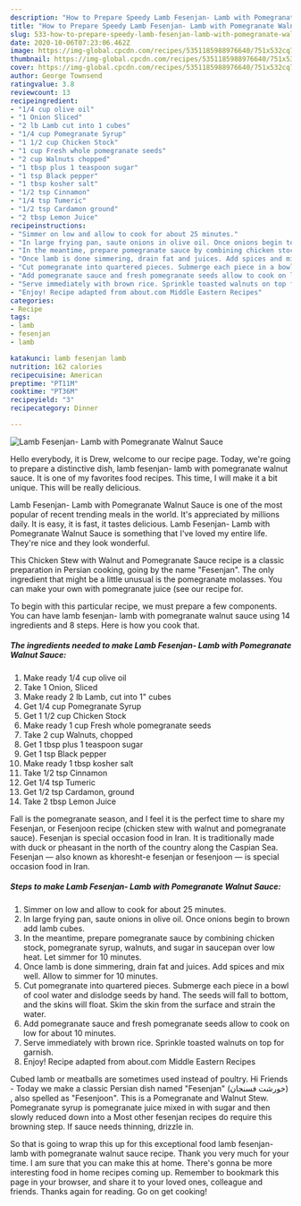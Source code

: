 ```yaml
---
description: "How to Prepare Speedy Lamb Fesenjan- Lamb with Pomegranate Walnut Sauce"
title: "How to Prepare Speedy Lamb Fesenjan- Lamb with Pomegranate Walnut Sauce"
slug: 533-how-to-prepare-speedy-lamb-fesenjan-lamb-with-pomegranate-walnut-sauce
date: 2020-10-06T07:23:06.462Z
image: https://img-global.cpcdn.com/recipes/5351185988976640/751x532cq70/lamb-fesenjan-lamb-with-pomegranate-walnut-sauce-recipe-main-photo.jpg
thumbnail: https://img-global.cpcdn.com/recipes/5351185988976640/751x532cq70/lamb-fesenjan-lamb-with-pomegranate-walnut-sauce-recipe-main-photo.jpg
cover: https://img-global.cpcdn.com/recipes/5351185988976640/751x532cq70/lamb-fesenjan-lamb-with-pomegranate-walnut-sauce-recipe-main-photo.jpg
author: George Townsend
ratingvalue: 3.8
reviewcount: 13
recipeingredient:
- "1/4 cup olive oil"
- "1 Onion Sliced"
- "2 lb Lamb cut into 1 cubes"
- "1/4 cup Pomegranate Syrup"
- "1 1/2 cup Chicken Stock"
- "1 cup Fresh whole pomegranate seeds"
- "2 cup Walnuts chopped"
- "1 tbsp plus 1 teaspoon sugar"
- "1 tsp Black pepper"
- "1 tbsp kosher salt"
- "1/2 tsp Cinnamon"
- "1/4 tsp Tumeric"
- "1/2 tsp Cardamon ground"
- "2 tbsp Lemon Juice"
recipeinstructions:
- "Simmer on low and allow to cook for about 25 minutes."
- "In large frying pan, saute onions in olive oil. Once onions begin to brown add lamb cubes."
- "In the meantime, prepare pomegranate sauce by combining chicken stock, pomegranate syrup, walnuts, and sugar in saucepan over low heat. Let simmer for 10 minutes."
- "Once lamb is done simmering, drain fat and juices. Add spices and mix well. Allow to simmer for 10 minutes."
- "Cut pomegranate into quartered pieces. Submerge each piece in a bowl of cool water and dislodge seeds by hand. The seeds will fall to bottom, and the skins will float. Skim the skin from the surface and strain the water."
- "Add pomegranate sauce and fresh pomegranate seeds allow to cook on low for about 10 minutes."
- "Serve immediately with brown rice. Sprinkle toasted walnuts on top for garnish."
- "Enjoy! Recipe adapted from about.com Middle Eastern Recipes"
categories:
- Recipe
tags:
- lamb
- fesenjan
- lamb

katakunci: lamb fesenjan lamb 
nutrition: 162 calories
recipecuisine: American
preptime: "PT11M"
cooktime: "PT36M"
recipeyield: "3"
recipecategory: Dinner

---
```



![Lamb Fesenjan- Lamb with Pomegranate Walnut Sauce](https://img-global.cpcdn.com/recipes/5351185988976640/751x532cq70/lamb-fesenjan-lamb-with-pomegranate-walnut-sauce-recipe-main-photo.jpg)

Hello everybody, it is Drew, welcome to our recipe page. Today, we're going to prepare a distinctive dish, lamb fesenjan- lamb with pomegranate walnut sauce. It is one of my favorites food recipes. This time, I will make it a bit unique. This will be really delicious.

Lamb Fesenjan- Lamb with Pomegranate Walnut Sauce is one of the most popular of recent trending meals in the world. It's appreciated by millions daily. It is easy, it is fast, it tastes delicious. Lamb Fesenjan- Lamb with Pomegranate Walnut Sauce is something that I've loved my entire life. They're nice and they look wonderful.

This Chicken Stew with Walnut and Pomegranate Sauce recipe is a classic preparation in Persian cooking, going by the name &#34;Fesenjan&#34;. The only ingredient that might be a little unusual is the pomegranate molasses. You can make your own with pomegranate juice (see our recipe for.


To begin with this particular recipe, we must prepare a few components. You can have lamb fesenjan- lamb with pomegranate walnut sauce using 14 ingredients and 8 steps. Here is how you cook that.

<!--inarticleads1-->

##### The ingredients needed to make Lamb Fesenjan- Lamb with Pomegranate Walnut Sauce:

1. Make ready 1/4 cup olive oil
1. Take 1 Onion, Sliced
1. Make ready 2 lb Lamb, cut into 1&#34; cubes
1. Get 1/4 cup Pomegranate Syrup
1. Get 1 1/2 cup Chicken Stock
1. Make ready 1 cup Fresh whole pomegranate seeds
1. Take 2 cup Walnuts, chopped
1. Get 1 tbsp plus 1 teaspoon sugar
1. Get 1 tsp Black pepper
1. Make ready 1 tbsp kosher salt
1. Take 1/2 tsp Cinnamon
1. Get 1/4 tsp Tumeric
1. Get 1/2 tsp Cardamon, ground
1. Take 2 tbsp Lemon Juice


Fall is the pomegranate season, and I feel it is the perfect time to share my Fesenjan, or Fesenjoon recipe (chicken stew with walnut and pomegranate sauce). Fesenjan is special occasion food in Iran. It is traditionally made with duck or pheasant in the north of the country along the Caspian Sea. Fesenjan — also known as khoresht-e fesenjan or fesenjoon — is special occasion food in Iran. 

<!--inarticleads2-->

##### Steps to make Lamb Fesenjan- Lamb with Pomegranate Walnut Sauce:

1. Simmer on low and allow to cook for about 25 minutes.
1. In large frying pan, saute onions in olive oil. Once onions begin to brown add lamb cubes.
1. In the meantime, prepare pomegranate sauce by combining chicken stock, pomegranate syrup, walnuts, and sugar in saucepan over low heat. Let simmer for 10 minutes.
1. Once lamb is done simmering, drain fat and juices. Add spices and mix well. Allow to simmer for 10 minutes.
1. Cut pomegranate into quartered pieces. Submerge each piece in a bowl of cool water and dislodge seeds by hand. The seeds will fall to bottom, and the skins will float. Skim the skin from the surface and strain the water.
1. Add pomegranate sauce and fresh pomegranate seeds allow to cook on low for about 10 minutes.
1. Serve immediately with brown rice. Sprinkle toasted walnuts on top for garnish.
1. Enjoy! Recipe adapted from about.com Middle Eastern Recipes


Cubed lamb or meatballs are sometimes used instead of poultry. Hi Friends - Today we make a classic Persian dish named &#34;Fesenjan&#34; (خورشت فسنجان) , also spelled as &#34;Fesenjoon&#34;. This is a Pomegranate and Walnut Stew. Pomegranate syrup is pomegranate juice mixed in with sugar and then slowly reduced down into a Most other fesenjan recipes do require this browning step. If sauce needs thinning, drizzle in. 

So that is going to wrap this up for this exceptional food lamb fesenjan- lamb with pomegranate walnut sauce recipe. Thank you very much for your time. I am sure that you can make this at home. There's gonna be more interesting food in home recipes coming up. Remember to bookmark this page in your browser, and share it to your loved ones, colleague and friends. Thanks again for reading. Go on get cooking!
